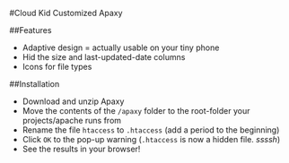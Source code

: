 #Cloud Kid Customized Apaxy

##Features
* Adaptive design = actually usable on your tiny phone
* Hid the size and last-updated-date columns
* Icons for file types

##Installation
* Download and unzip Apaxy
* Move the contents of the `/apaxy` folder to the root-folder your projects/apache runs from
* Rename the file `htaccess` to `.htaccess` (add a period to the beginning)
* Click `OK` to the pop-up warning (`.htaccess` is now a hidden file. _ssssh_)
* See the results in your browser!
